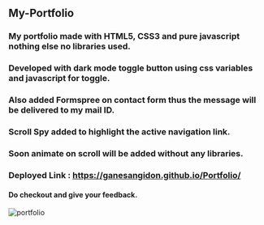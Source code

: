 ## My-Portfolio
### My portfolio made with HTML5, CSS3 and pure javascript nothing else no libraries used.
### Developed with dark mode toggle button using css variables and javascript for toggle.
### Also added Formspree on contact form thus the message will be delivered to my mail ID.
### Scroll Spy added to highlight the active navigation link.
### Soon animate on scroll will be added without any libraries.
### Deployed Link : https://ganesangidon.github.io/Portfolio/
#### Do checkout and give your feedback.
![portfolio](https://user-images.githubusercontent.com/88224886/160999560-9f2de3c0-6ac1-45be-adb7-80dae2cfce26.png)
